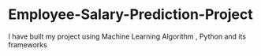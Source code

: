 # Employee-Salary-Prediction-Project
I have built my project using Machine Learning Algorithm , Python and its frameworks 
